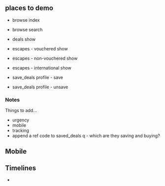 ## places to demo

- browse index
- browse search

- deals show

- escapes - vouchered show
- escapes - non-vouchered show
- escapes - international show

- save_deals profile - save
- save_deals profile - unsave


### Notes
Things to add… 
- urgency
- mobile
- tracking
- append a ref code to saved_deals
q - which are they saving and buying?


## Mobile

## Timelines
- 
